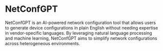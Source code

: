 # NetConfGPT
NetConfGPT is an AI-powered network configuration tool that allows users to generate device configurations in plain English without needing expertise in vendor-specific languages. By leveraging natural language processing and machine learning, NetConfGPT aims to simplify network configurations across heterogeneous environments.
